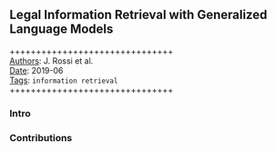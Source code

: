 ## Legal Information Retrieval with Generalized Language Models

+++++++++++++++++++++++++++++++  
<ins>Authors</ins>: J. Rossi et al.  
<ins>Date</ins>: 2019-06  
<ins>Tags</ins>: `information retrieval`   
+++++++++++++++++++++++++++++++

### Intro


### Contributions
